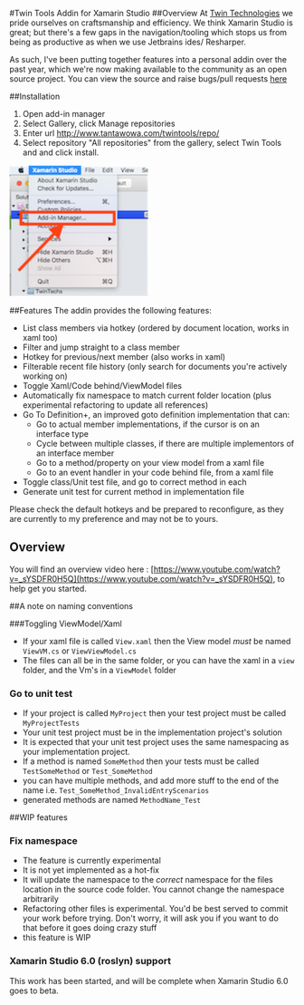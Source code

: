 #Twin Tools Addin for Xamarin Studio
##Overview
At [Twin Technologies](https://www.twintechs.com/) we pride ourselves on craftsmanship and efficiency. We think Xamarin Studio is great; but there's a few gaps in the navigation/tooling which stops us from being as productive as when we use Jetbrains ides/ Resharper.

As such, I've been putting together features into a personal addin over the past year, which we're now making available to the community as an open source project. You can view the source and raise bugs/pull requests [here](https://github.com/georgejecook/TwinToolsForXamarin)

##Installation

  1. Open add-in manager
  2. Select Gallery, click Manage repositories
  3. Enter url http://www.tantawowa.com/twintools/repo/
  4. Select repository "All repositories" from the gallery, select Twin Tools and and click install.
  
  ![image](img/installInstruction.gif)

##Features
The addin provides the following features:

  * List class members via hotkey (ordered by document location, works in xaml too)
  * Filter and jump straight to a class member
  * Hotkey for previous/next member (also works in xaml)
  * Filterable recent file history (only search for documents you're actively working on)
  * Toggle Xaml/Code behind/ViewModel files
  * Automatically fix namespace to match current folder location (plus experimental refactoring to update all references)
  * Go To Definition+, an improved goto definition implementation that can:
    * Go to actual member implementations, if the cursor is on an interface type
    * Cycle between multiple classes, if there are multiple implementors of an interface member
    * Go to a method/property on your view model from a xaml file
    * Go to an event handler in your code behind file, from a xaml file
  * Toggle class/Unit test file, and go to correct method in each
  * Generate unit test for current method in implementation file
  
Please check the default hotkeys and be prepared to reconfigure, as they are currently to my preference and may not be to yours.

## Overview 
You will find an overview video here : [https://www.youtube.com/watch?v=_sYSDFR0H5Q](https://www.youtube.com/watch?v=_sYSDFR0H5Q), to help get you started.

##A note on naming conventions

###Toggling ViewModel/Xaml

  * If your xaml file is called `View.xaml` then the View model _must_ be named `ViewVM.cs` or `ViewViewModel.cs`
  * The files can all be in the same folder, or you can have the xaml in a `view` folder, and the Vm's in a `ViewModel` folder
  
### Go to unit test

  * If your project is called `MyProject` then your test project must be called `MyProjectTests`
  * Your unit test project must be in the implementation project's solution
  * It is expected that your unit test project uses the same namespacing as your implementation project.
  * If a method is named `SomeMethod` then your tests must be called `TestSomeMethod` or `Test_SomeMethod`
  * you can have multiple methods, and add more stuff to the end of the name i.e. `Test_SomeMethod_InvalidEntryScenarios`
  * generated methods are named `MethodName_Test`
  
##WIP features
### Fix namespace
  * The feature is currently experimental
  * It is not yet implemented as a hot-fix
  * It will update the namespace to the _correct_ namespace for the files location in the source code folder. You cannot change the namespace arbitrarily
  * Refactoring other files is experimental. You'd be best served to commit your work before trying. Don't worry, it will ask you if you want to do that before it goes doing crazy stuff
  * this feature is WIP
  
### Xamarin Studio 6.0 (roslyn) support
This work has been started, and will be complete when Xamarin Studio 6.0 goes to beta.

